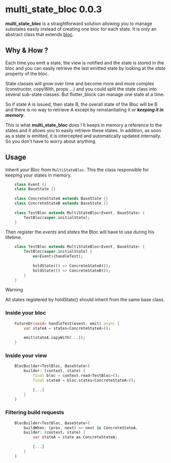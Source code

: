 # multi_state_bloc 0.0.3

**multi_state_bloc** is a straightforward solution allowing you to manage substates easily instead of creating one bloc for each state. It is only an abstract class that extends [bloc](https://github.com/felangel/bloc).


## Why & How ?

Each time you emit a state, the view is notified and the state is stored in the bloc and you can easily retrieve the last emitted state by looking at the *state* property of the bloc.

State classes will grow over time and become more and more complex (constructor, copyWith, props ...) and you could split the state class into several sub-state classes. But flutter_block can manage one state at a time. 

So if state A is issued, then state B, the overall state of the Bloc will be B and there is no way to retrieve A except by reinstantiating it or ***keeping it in memory***. 

This is what **multi_state_bloc** does ! It keeps in memory a reference to the states and it allows you to easily retrieve these states. In addition, as soon as a state is emitted, it is intercepted and automatically updated internally. So you don't have to worry about anything.


## Usage 

Inherit your Bloc from `MultiStateBloc`. This the class responsible for keeping your states in memory.

```dart
    class Event {} 
    class BaseState {}
    
    class ConcreteStateA extends BaseState {}
    class ConcreteStateB extends BaseState {}
    
    class TestBloc extends MultiStateBloc<Event, BaseState> { 
        TestBloc(super.initialState);
    }
```


Then register the *events* and *states* the Bloc will have to use during his lifetime.

```dart
    class TestBloc extends MultiStateBloc<Event, BaseState> { 
        TestBloc(super.initialState) {
            on<Event>(handleTest);
            
            holdState(() => ConcreteStateA());
            holdState(() => ConcreteStateB());
        }
    }
```

> [!WARNING]
> All states registered by holdState() should inherit from the same base class.


### Inside your bloc

```dart
    FutureOr<void> handleTest(event, emit) async {
        var stateA = states<ConcreteStateA>();
        
        emit(stateA.copyWith(...));
    }
```

### Inside your view

```dart
    BlocBuilder<TestBloc, BaseState>(
        builder: (context, state) {
            final bloc = context.read<TestBloc>();
            final stateA = bloc.states<ConcreteStateA>();
            
            [...]
        }
    )
```

### Filtering build requests

```dart
    BlocBuilder<TestBloc, BaseState>(
        buildWhen: (prev, next) => next is ConcreteStateA,
        builder: (context, state) {
            var stateA = state as ConcreteStateA;
            
            [...]
        }
    )
```
